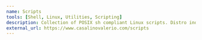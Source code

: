```yaml
---
name: Scripts
tools: [Shell, Linux, Utilities, Scripting]
description: Collection of POSIX sh compliant Linux scripts. Distro independent 😉.
external_url: https://www.casalinovalerio.com/scripts
---
```

